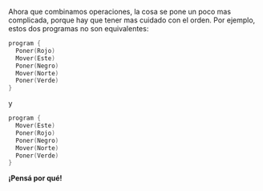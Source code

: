 Ahora que combinamos operaciones, la cosa se pone un poco mas complicada, porque hay que tener mas cuidado con el orden. Por ejemplo, estos dos programas no son equivalentes:


```c
program {
  Poner(Rojo)
  Mover(Este)
  Poner(Negro)
  Mover(Norte)
  Poner(Verde)
}
```

y

```c
program {
  Mover(Este)
  Poner(Rojo)
  Poner(Negro)
  Mover(Norte)
  Poner(Verde)
}
```

**¡Pensá por qué!**